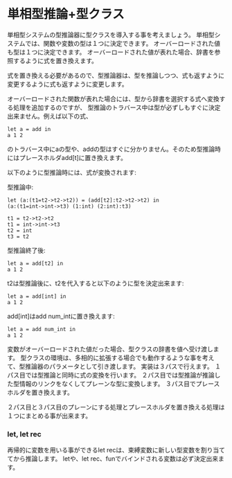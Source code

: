 # 単相型推論+型クラス

単相型システムの型推論器に型クラスを導入する事を考えましょう。
単相型システムでは、関数や変数の型は１つに決定できます。
オーバーロードされた値も型は１つに決定できます。
オーバーロードされた値が表れた場合、辞書を参照するように式を置き換えます。

式を置き換える必要があるので、型推論器は、型を推論しつつ、式も返すように変更するように式も返すように変更します。

オーバーロードされた関数が表れた場合には、型から辞書を選択する式へ変換する処理を追加するのですが、
型推論のトラバース中は型が必ずしもすぐに決定出来ません。例えば以下の式、

	let a = add in
	a 1 2

のトラバース中にaの型や、addの型はすぐに分かりません。そのため型推論時にはプレースホルダadd[t]に置き換えます。

以下のように型推論時には、式が変換されます:

型推論中:

	let (a:(t1=t2->t2->t2)) = (add[t2]:t2->t2->t2) in
	(a:(t1=int->int->t3) (1:int) (2:int):t3)

	t1 = t2->t2->t2
	t1 = int->int->t3
	t2 = int
	t3 = t2

型推論終了後:

	let a = add[t2] in
	a 1 2


t2は型推論後に、t2を代入すると以下のように型を決定出来ます:

	let a = add[int] in
	a 1 2

add[int]はadd num\_intに置き換えます:
			
	let a = add num_int in
	a 1 2

変数がオーバーロードされた値だった場合、型クラスの辞書を値へ受け渡します。
型クラスの環境は、多相的に拡張する場合でも動作するような事を考えて、型推論器のパラメータとして引き渡します。
実装は３パスで行えます。
１パス目では型推論と同時に式の変換を行います。
２パス目では型推論が推論した型情報のリンクをなくしてプレーンな型に変換します。
３パス目でプレースホルダを置き換えます。

２パス目と３パス目のプレーンにする処理とプレースホルダを置き換える処理は１つにまとめる事が出来ます。

### let, let rec

再帰的に変数を用いる事ができるlet recは、束縛変数に新しい型変数を割り当ててから推論します。
letや、let rec、funでバインドされる変数は必ず決定出来ます。

